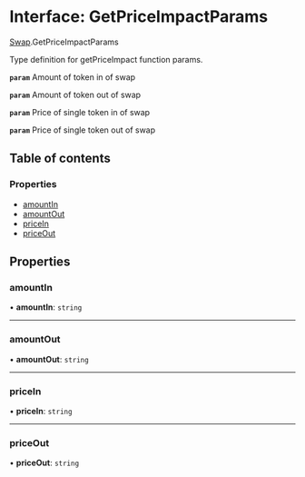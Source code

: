 # Interface: GetPriceImpactParams

[Swap](../modules/Swap.md).GetPriceImpactParams

Type definition for getPriceImpact function params.

**`param`** Amount of token in of swap

**`param`** Amount of token out of swap

**`param`** Price of single token in of swap

**`param`** Price of single token out of swap

## Table of contents

### Properties

- [amountIn](Swap.GetPriceImpactParams.md#amountin)
- [amountOut](Swap.GetPriceImpactParams.md#amountout)
- [priceIn](Swap.GetPriceImpactParams.md#pricein)
- [priceOut](Swap.GetPriceImpactParams.md#priceout)

## Properties

### amountIn

• **amountIn**: `string`

___

### amountOut

• **amountOut**: `string`

___

### priceIn

• **priceIn**: `string`

___

### priceOut

• **priceOut**: `string`
